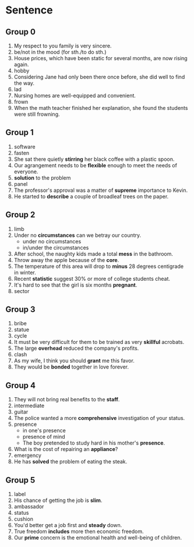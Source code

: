 # Sentence

## Group 0

1. My respect to you family is very sincere.
2. be/not in the mood (for sth./to do sth.)
3. House prices, which have been static for several months, are now rising again.
4. hobby
5. Considering Jane had only been there once before, she did well to find the way.
6. lad
7. Nursing homes are well-equipped and convenient.
8. frown
9. When the math teacher finished her explanation, she found the students were still frowning.

## Group 1

1. software
2. fasten
3. She sat there quietly **stirring** her black coffee with a plastic spoon.
4. Our agrangement needs to be **flexible** enough to meet the needs of everyone.
5. **solution** to the problem
6. panel
7. The professor's approval was a matter of **supreme** importance to Kevin.
8. He started to **describe** a couple of broadleaf trees on the paper.

## Group 2

1. limb
2. Under no **circumstances** can we betray our country.
   - under no circumstances
   - in/under the circumstances
3. After school, the naughty kids made a total **mess** in the bathroom.
4. Throw away the apple because of the **core**.
5. The temperature of this area will drop to **minus** 28 degrees centigrade in winter.
6. Recent **statistic** suggest 30% or more of college students cheat.
7. It's hard to see that the girl is six months **pregnant**.
8. sector

## Group 3

1. bribe
2. statue
3. cycle
4. It must be very difficult for them to be trained as very **skillful** acrobats.
5. The large **overhead** reduced the company's profits.
6. clash
7. As my wife, I think you should **grant** me this favor.
8. They would be **bonded** together in love forever.

## Group 4

1. They will not bring real benefits to the **staff**.
2. intermediate
3. guitar
4. The police wanted a more **comprehensive** investigation of your status.
5. presence
   - in one's presence
   - presence of mind
   - The boy pretended to study hard in his mother's **presence**.
6. What is the cost of repairing an **appliance**?
7. emergency
8. He has **solved** the problem of eating the steak.

## Group 5

1. label
2. His chance of getting the job is **slim**.
3. ambassador
4. status
5. cushion
6. You'd better get a job first and **steady** down.
7. True freedom **includes** more then economic freedom.
8. Our **prime** concern is the emotional health and well-being of children.

